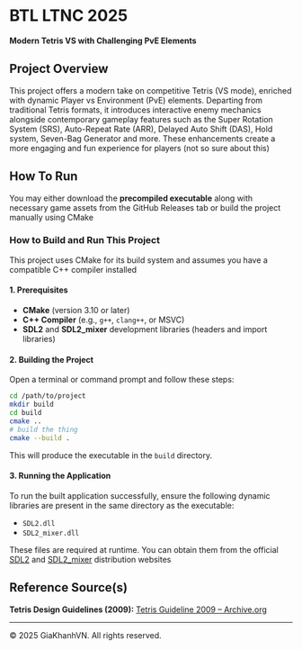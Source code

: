# BTL LTNC 2025  
**Modern Tetris VS with Challenging PvE Elements**

## Project Overview  
This project offers a modern take on competitive Tetris (VS mode), enriched with dynamic Player vs Environment (PvE) elements. Departing from traditional Tetris formats, it introduces interactive enemy mechanics alongside contemporary gameplay features such as the Super Rotation System (SRS), Auto-Repeat Rate (ARR), Delayed Auto Shift (DAS), Hold system, Seven-Bag Generator and more. These enhancements create a more engaging and fun experience for players (not so sure about this)

## How To Run
You may either download the **precompiled executable** along with necessary game assets from the GitHub Releases tab or build the project manually using CMake

### How to Build and Run This Project

This project uses CMake for its build system and assumes you have a compatible C++ compiler installed

#### **1. Prerequisites**
- **CMake** (version 3.10 or later)
- **C++ Compiler** (e.g., `g++`, `clang++`, or MSVC)
- **SDL2** and **SDL2_mixer** development libraries (headers and import libraries)

#### **2. Building the Project**

Open a terminal or command prompt and follow these steps:

```bash
cd /path/to/project
mkdir build
cd build
cmake ..
# build the thing
cmake --build . 
```

This will produce the executable in the `build` directory.

#### **3. Running the Application**

To run the built application successfully, ensure the following dynamic libraries are present in the same directory as the executable:

- `SDL2.dll`
- `SDL2_mixer.dll`

These files are required at runtime. You can obtain them from the official [SDL2](https://github.com/libsdl-org/SDL/releases/tag/release-3.2.10) and [SDL2_mixer](https://github.com/libsdl-org/SDL_mixer/releases/tag/release-2.8.1) distribution websites

## Reference Source(s)

**Tetris Design Guidelines (2009):**
[Tetris Guideline 2009 – Archive.org](https://archive.org/details/2009-tetris-variant-concepts_202201/2009%20Tetris%20Design%20Guideline/page/30/mode/2up?view=theater)

---
© 2025 GiaKhanhVN. All rights reserved.
